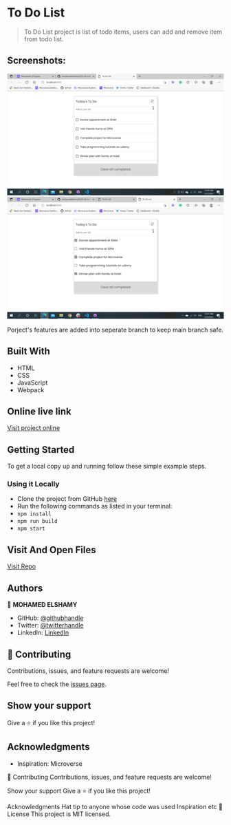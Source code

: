 # To Do List

> To Do List project is list of todo items, users can add and remove item from todo list.

## Screenshots:

![screenshot](https://github.com/mohamedelshamy55/To-Do-List/blob/To-Do-list-interactive-list/screenshot.png)
![screenshot](https://github.com/mohamedelshamy55/To-Do-List/blob/To-Do-list-interactive-list/screenshot2.png)

Porject's features are added into seperate branch to keep main branch safe.

## Built With

- HTML
- CSS
- JavaScript
- Webpack

## Online live link

[Visit project online](https://github.com/mohamedelshamy55/To-Do-List)

## Getting Started

To get a local copy up and running follow these simple example steps.

### Using it Locally
- Clone the project from GitHub [here](git@github.com:mohamedelshamy55/todo-list.git)
- Run the following commands as listed in your terminal:
- `npm install`
- `npm run build`
- `npm start`

## Visit And Open Files

[Visit Repo](https://github.com/mohamedelshamy55/To-Do-List)

## Authors

👤 **MOHAMED ELSHAMY**

- GitHub: [@githubhandle](https://github.com/mohamedelshamy55)
- Twitter: [@twitterhandle](https://mobile.twitter.com/moelshamy55)
- LinkedIn: [LinkedIn](https://www.linkedin.com/in/mohamed-elshamy85/)

## 🤝 Contributing

Contributions, issues, and feature requests are welcome!

Feel free to check the [issues page](https://github.com/mohamedelshamy55/To-Do-List/issues).

## Show your support

Give a ⭐️ if you like this project!

## Acknowledgments

- Inspiration: Microverse

🤝 Contributing
Contributions, issues, and feature requests are welcome!

Show your support
Give a ⭐️ if you like this project!

Acknowledgments
Hat tip to anyone whose code was used
Inspiration
etc 📝 License This project is MIT licensed.
